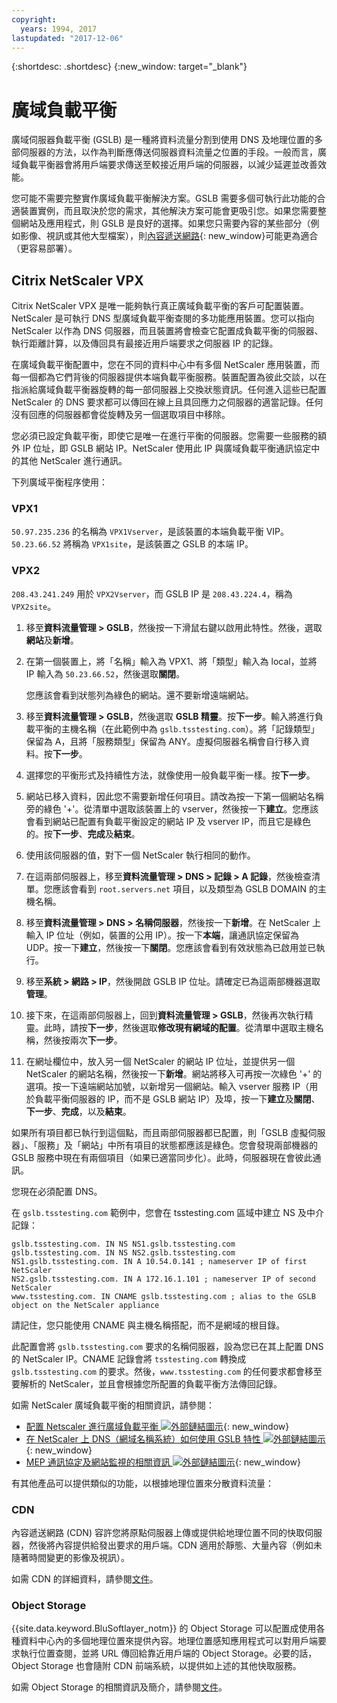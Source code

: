 ```yaml
---
copyright:
  years: 1994, 2017
lastupdated: "2017-12-06"
---
```


{:shortdesc: .shortdesc}
{:new_window: target="_blank"}

# 廣域負載平衡

廣域伺服器負載平衡 (GSLB) 是一種將資料流量分割到使用 DNS 及地理位置的多部伺服器的方法，以作為判斷應傳送伺服器資料流量之位置的手段。一般而言，廣域負載平衡器會將用戶端要求傳送至較接近用戶端的伺服器，以減少延遲並改善效能。

您可能不需要完整實作廣域負載平衡解決方案。GSLB 需要多個可執行此功能的合適裝置實例，而且取決於您的需求，其他解決方案可能會更吸引您。如果您需要整個網站及應用程式，則 GSLB 是良好的選擇。如果您只需要內容的某些部分（例如影像、視訊或其他大型檔案），則[內容遞送網路](https://console.bluemix.net/docs/infrastructure/CDN/about.html#about-content-delivery-networks-cdn-){: new_window}可能更為適合（更容易部署）。

## Citrix NetScaler VPX

Citrix NetScaler VPX 是唯一能夠執行真正廣域負載平衡的客戶可配置裝置。NetScaler 是可執行 DNS 型廣域負載平衡查閱的多功能應用裝置。您可以指向 NetScaler 以作為 DNS 伺服器，而且裝置將會檢查它配置成負載平衡的伺服器、執行距離計算，以及傳回具有最接近用戶端要求之伺服器 IP 的記錄。

在廣域負載平衡配置中，您在不同的資料中心中有多個 NetScaler 應用裝置，而每一個都為它們背後的伺服器提供本端負載平衡服務。裝置配置為彼此交談，以在指派給廣域負載平衡器旋轉的每一部伺服器上交換狀態資訊。任何進入這些已配置 NetScaler 的 DNS 要求都可以傳回在線上且具回應力之伺服器的適當記錄。任何沒有回應的伺服器都會從旋轉及另一個選取項目中移除。

您必須已設定負載平衡，即使它是唯一在進行平衡的伺服器。您需要一些服務的額外 IP 位址，即 GSLB 網站 IP。NetScaler 使用此 IP 與廣域負載平衡通訊協定中的其他 NetScaler 進行通訊。 

下列廣域平衡程序使用：

### VPX1

`50.97.235.236` 的名稱為 `VPX1Vserver`，是該裝置的本端負載平衡 VIP。`50.23.66.52` 將稱為 `VPX1site`，是該裝置之 GSLB 的本端 IP。

### VPX2
`208.43.241.249` 用於 `VPX2Vserver`，而 GSLB IP 是 `208.43.224.4`，稱為 `VPX2site`。

1. 移至**資料流量管理 > GSLB**，然後按一下滑鼠右鍵以啟用此特性。然後，選取**網站**及**新增**。

2. 在第一個裝置上，將「名稱」輸入為 VPX1、將「類型」輸入為 local，並將 IP 輸入為 `50.23.66.52`，然後選取**關閉**。 

	您應該會看到狀態列為綠色的網站。還不要新增遠端網站。

3. 移至**資料流量管理 > GSLB**，然後選取 **GSLB 精靈**。按**下一步**。輸入將進行負載平衡的主機名稱（在此範例中為 `gslb.tsstesting.com`）。將「記錄類型」保留為 A，且將「服務類型」保留為 ANY。虛擬伺服器名稱會自行移入資料。按**下一步**。

4. 選擇您的平衡形式及持續性方法，就像使用一般負載平衡一樣。按**下一步**。

5. 網站已移入資料，因此您不需要新增任何項目。請改為按一下第一個網站名稱旁的綠色 '+'。從清單中選取該裝置上的 vserver，然後按一下**建立**。您應該會看到網站已配置有負載平衡設定的網站 IP 及 vserver IP，而且它是綠色的。按**下一步**、**完成**及**結束**。

6. 使用該伺服器的值，對下一個 NetScaler 執行相同的動作。

7. 在這兩部伺服器上，移至**資料流量管理 > DNS > 記錄 > A 記錄**，然後檢查清單。您應該會看到 `root.servers.net` 項目，以及類型為 GSLB DOMAIN 的主機名稱。 

8. 移至**資料流量管理 > DNS > 名稱伺服器**，然後按一下**新增**。在 NetScaler 上輸入 IP 位址（例如，裝置的公用 IP）。按一下**本端**，讓通訊協定保留為 UDP。按一下**建立**，然後按一下**關閉**。您應該會看到有效狀態為已啟用並已執行。

9. 移至**系統 > 網路 > IP**，然後開啟 GSLB IP 位址。請確定已為這兩部機器選取**管理**。

10. 接下來，在這兩部伺服器上，回到**資料流量管理 > GSLB**，然後再次執行精靈。此時，請按**下一步**，然後選取**修改現有網域的配置**。從清單中選取主機名稱，然後按兩次**下一步**。 

11. 在網址欄位中，放入另一個 NetScaler 的網站 IP 位址，並提供另一個 NetScaler 的網站名稱，然後按一下**新增**。網站將移入可再按一次綠色 '+' 的選項。按一下遠端網站加號，以新增另一個網站。輸入 vserver 服務 IP（用於負載平衡伺服器的 IP，而不是 GSLB 網站 IP）及埠，按一下**建立**及**關閉**、**下一步**、**完成**，以及**結束**。

如果所有項目都已執行到這個點，而且兩部伺服器都已配置，則「GSLB 虛擬伺服器」、「服務」及「網站」中所有項目的狀態都應該是綠色。您會發現兩部機器的 GSLB 服務中現在有兩個項目（如果已適當同步化）。此時，伺服器現在會彼此通訊。

您現在必須配置 DNS。

在 `gslb.tsstesting.com` 範例中，您會在 tsstesting.com 區域中建立 NS 及中介記錄：

    gslb.tsstesting.com. IN NS NS1.gslb.tsstesting.com
    gslb.tsstesting.com. IN NS NS2.gslb.tsstesting.com
    NS1.gslb.tsstesting.com. IN A 10.54.0.141 ; nameserver IP of first NetScaler
    NS2.gslb.tsstesting.com. IN A 172.16.1.101 ; nameserver IP of second NetScaler
    www.tsstesting.com. IN CNAME gslb.tsstesting.com ; alias to the GSLB object on the NetScaler appliance

請記住，您只能使用 CNAME 與主機名稱搭配，而不是網域的根目錄。

此配置會將 `gslb.tsstesting.com` 要求的名稱伺服器，設為您已在其上配置 DNS 的 NetScaler IP。CNAME 記錄會將 `tsstesting.com` 轉換成 `gslb.tsstesting.com` 的要求。然後，`www.tsstesting.com` 的任何要求都會移至要解析的 NetScaler，並且會根據您所配置的負載平衡方法傳回記錄。

如需 NetScaler 廣域負載平衡的相關資訊，請參閱：
* [配置 Netscaler 進行廣域負載平衡 ![外部鏈結圖示](../../icons/launch-glyph.svg "外部鏈結圖示")](http://support.citrix.com/article/CTX110348){: new_window}
* [在 NetScaler 上 DNS（網域名稱系統）如何使用 GSLB 特性 ![外部鏈結圖示](../../icons/launch-glyph.svg "外部鏈結圖示")](https://support.citrix.com/article/CTX122619){: new_window}
* [MEP 通訊協定及網站監視的相關資訊 ![外部鏈結圖示](../../icons/launch-glyph.svg "外部鏈結圖示")](http://support.citrix.com/article/CTX111081){: new_window}

有其他產品可以提供類似的功能，以根據地理位置來分散資料流量：

### CDN

內容遞送網路 (CDN) 容許您將原點伺服器上傳或提供給地理位置不同的快取伺服器，然後將內容提供給發出要求的用戶端。CDN 適用於靜態、大量內容（例如未隨著時間變更的影像及視訊）。

如需 CDN 的詳細資料，請參閱[文件](https://console.bluemix.net/docs/infrastructure/CDN/getting-started.html#getting-started)。

### Object Storage

{{site.data.keyword.BluSoftlayer_notm}} 的 Object Storage 可以配置成使用各種資料中心內的多個地理位置來提供內容。地理位置感知應用程式可以對用戶端要求執行位置查閱，並將 URL 傳回給靠近用戶端的 Object Storage。必要的話，Object Storage 也會隨附 CDN 前端系統，以提供如上述的其他快取服務。

如需 Object Storage 的相關資訊及簡介，請參閱[文件](https://console.bluemix.net/docs/services/cloud-object-storage/about-cos.html#about-ibm-cos)。 

